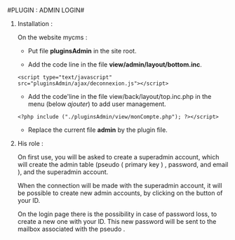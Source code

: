 #PLUGIN : ADMIN LOGIN#



1. Installation :
	
	On the website mycms :

	* Put file **pluginsAdmin** in the site root.

	* Add the code line in the file **view/admin/layout/bottom.inc**.

   `<script type="text/javascript" src="pluginsAdmin/ajax/deconnexion.js"></script>`

	* Add the code'line in the file view/back/layout/top.inc.php in the menu (below *ajouter*) to add user management.

   `<?php include ("./pluginsAdmin/view/monCompte.php"); ?></script>`

	* Replace the current file **admin** by the plugin file.


2. His role :

	On first use, you will be asked to create a superadmin account, which will create the admin table (pseudo ( primary key ) , password, and email ), and the superadmin account.

	When the connection will be made with the superadmin account, it will be possible to create new admin accounts, by clicking on the button of your ID.

	On the login page there is the possibility in case of password loss, to create a new one with your ID. This new password will be sent to the mailbox associated with the pseudo .


	
	